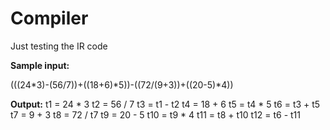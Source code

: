 # Compiler

Just testing the IR code

**Sample input:**

(((24*3)-(56/7))+((18+6)*5))-((72/(9+3))+((20-5)*4))


**Output:**
t1 = 24 * 3
t2 = 56 / 7
t3 = t1 - t2
t4 = 18 + 6
t5 = t4 * 5
t6 = t3 + t5
t7 = 9 + 3
t8 = 72 / t7
t9 = 20 - 5
t10 = t9 * 4
t11 = t8 + t10
t12 = t6 - t11
